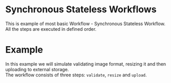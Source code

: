 # Synchronous Stateless Workflows

This is example of most basic Workflow - Synchronous Stateless Workflow.   
All the steps are executed in defined order.

# Example 

In this example we will simulate validating image format, resizing it and then uploading to external storage.  
The workflow consists of three steps: `validate`, `resize` and `upload`.